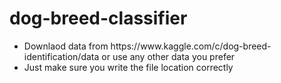# dog-breed-classifier
<ul><li>Downlaod data from https://www.kaggle.com/c/dog-breed-identification/data or use any other data you prefer <li> Just make sure you write the file location correctly
